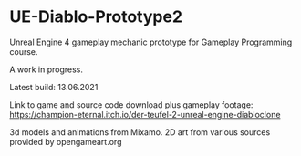 # UE-Diablo-Prototype2
 
Unreal Engine 4 gameplay mechanic prototype for Gameplay Programming course.

A work in progress.

Latest build: 13.06.2021

Link to game and source code download plus gameplay footage:
https://champion-eternal.itch.io/der-teufel-2-unreal-engine-diabloclone

3d models and animations from Mixamo. 2D art from various sources provided by opengameart.org
